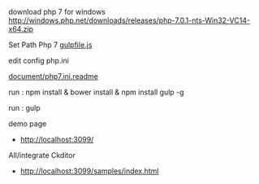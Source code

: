 download php 7 for windows
http://windows.php.net/downloads/releases/php-7.0.1-nts-Win32-VC14-x64.zip


Set Path Php 7 
[gulpfile.js](gulpfile.js)


edit config  php.ini
	
[document/php7.ini.readme](document/php7.ini.readme)


run : npm install & bower install & npm install gulp -g 


run : gulp


demo page
* <a href="http://localhost:3099">http://localhost:3099/</a> 

All/integrate Ckditor

* <a href="http://localhost:3099/samples/index.html">http://localhost:3099/samples/index.html</a> 